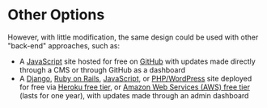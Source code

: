 # Other Options

However, with little modification, the same design could be used with other "back-end" approaches, such as:
* A [JavaScript](https://www.javascript.com) site hosted for free on [GitHub](https://github.com) with updates made directly through a CMS or through GitHub as a dashboard
* A [Django](https://www.djangoproject.com), [Ruby on Rails](http://rubyonrails.org), [JavaScript](https://www.javascript.com), or [PHP/WordPress](http://php.net) site deployed for free via [Heroku free tier](https://www.heroku.com/pricing), or [Amazon Web Services (AWS) free tier](https://aws.amazon.com/free) (lasts for one year), with updates made through an admin dashboard
